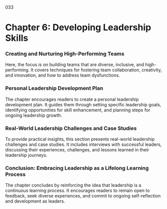 033

# **Chapter 6: Developing Leadership Skills**


### **Creating and Nurturing High-Performing Teams**

Here, the focus is on building teams that are diverse,
inclusive, and high-performing. It covers techniques for fostering team
collaboration, creativity, and innovation, and how to address team
dysfunctions.

### **Personal Leadership Development Plan**

The chapter encourages readers to create a personal
leadership development plan. It guides them through setting specific leadership
goals, identifying opportunities for skill enhancement, and planning steps for
ongoing leadership growth.

### **Real-World Leadership Challenges and Case Studies**

To provide practical insights, this section presents
real-world leadership challenges and case studies. It includes interviews with
successful leaders, discussing their experiences, challenges, and lessons
learned in their leadership journeys.

### **Conclusion: Embracing Leadership as a Lifelong Learning Process**

The chapter concludes by reinforcing the idea that
leadership is a continuous learning process. It encourages readers to remain
open to feedback, seek diverse experiences, and commit to ongoing
self-reflection and development as leaders.
